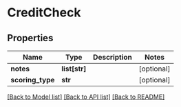 # CreditCheck

## Properties
Name | Type | Description | Notes
------------ | ------------- | ------------- | -------------
**notes** | **list[str]** |  | [optional] 
**scoring_type** | **str** |  | [optional] 

[[Back to Model list]](../README.md#documentation-for-models) [[Back to API list]](../README.md#documentation-for-api-endpoints) [[Back to README]](../README.md)


